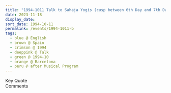 ```yaml
---
title: "1994-1011 Talk to Sahaja Yogis (cusp between 6th Day and 7th Day of Navarātri), after the Musical Program, after the Public Program, Barcelona, Spain"
date: 2023-11-18
display_date: 
sort_date: 1994-10-11
permalink: /events/1994-1011-b
tags:
  - blue @ English
  - brown @ Spain
  - crimson @ 1994
  - deeppink @ Talk
  - green @ 1994-10
  - orange @ Barcelona
  - peru @ after Musical Program
---
```


<wave-list>
  <list-title color="green" width="75">Key Quote</list-title>
  <list-item color="BlanchedAlmond"  width="200"></list-item>
  <list-item color="Lavender"></list-item>
  <list-item color="BlanchedAlmond"></list-item>
</wave-list>

<br>

<wave-list>
  <list-title color="green" width="75">Comments</list-title>
  <list-item color="BlanchedAlmond"  width="200"></list-item>
  <list-item color="Lavender"></list-item>
  <list-item color="BlanchedAlmond"></list-item>
</wave-list>